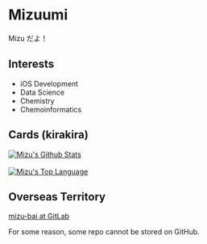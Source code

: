 # Mizuumi

Mizu だよ！

## Interests

- iOS Development
- Data Science
- Chemistry
- Chemoinformatics

## Cards (kirakira)

<a href="#stats" align="center">
    <img align="center" alt="Mizu's Github Stats" src="https://github-readme-stats.vercel.app/api?username=mizu-bai&count_private=true&show_icons=true&include_all_commits=true&show_owner=true" />
</a>
<br />

<br />
<a href="#languages" align="center">
    <img align="center" alt="Mizu's Top Language" src='https://github-readme-stats.vercel.app/api/top-langs/?username=mizu-bai&layout=compact' />
</a>
<br />

## Overseas Territory

[mizu-bai at  GitLab]("https://gitlab.com/mizu-bai")

For some reason, some repo cannot be stored on GitHub.
